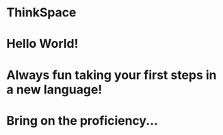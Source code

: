 # ThinkSpace
# Hello World!
# Always fun taking your first steps in a new language!

# Bring on the proficiency...
